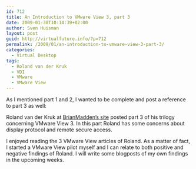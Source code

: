 ```yaml
---
id: 712
title: An Introduction to VMware View 3, part 3
date: 2009-01-30T10:14:39+02:00
author: Sven Huisman
layout: post
guid: http://virtualfuture.info/?p=712
permalink: /2009/01/an-introduction-to-vmware-view-3-part-3/
categories:
  - Virtual Desktop
tags:
  - Roland van der Kruk
  - VDI
  - VMware
  - VMware View
---
```

As I mentioned part 1 and 2, I wanted to be complete and post a reference to part 3 as well:

Roland van der Kruk at <a title="part 3" href="http://www.brianmadden.com/blogs/guestbloggers/archive/2009/01/26/an-introduction-to-vmware-view-3-part-3-of-3-special-considerations-and-best-practices.aspx" target="_blank">BrianMadden&#8217;s site</a> posted part 3 of his trilogy concerning VMware View 3. In this part Roland has some concerns about display protocol and remote secure access. 

I enjoyed reading the 3 VMware View articles of Roland. As a matter of fact, I started a VMware View pilot myself and I can relate to both positive and negative findings of Roland. I will write some blogposts of my own findings in the upcoming weeks.